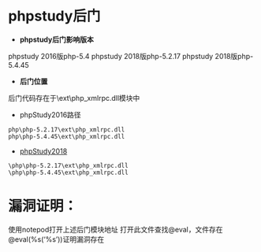 # phpstudy后门

- **phpstudy后门影响版本**
> 
phpstudy 2016版php-5.4
phpstudy 2018版php-5.2.17
phpstudy 2018版php-5.4.45


<!--more-->


- **后门位置**

后门代码存在于\ext\php_xmlrpc.dll模块中
- phpStudy2016路径
```
php\php-5.2.17\ext\php_xmlrpc.dll
php\php-5.4.45\ext\php_xmlrpc.dll
```
- [phpStudy2018](http://www.pc6.com/softview/SoftView_48660.html)
```
\php\php-5.2.17\ext\php_xmlrpc.dll
\php\php-5.4.45\ext\php_xmlrpc.dll
```
# 漏洞证明：
使用notepod打开上述后门模块地址 打开此文件查找@eval，文件存在@eval(%s(‘%s’))证明漏洞存在
